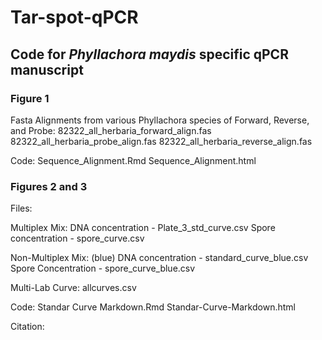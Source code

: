 # Tar-spot-qPCR
## Code for <i>Phyllachora maydis</i> specific qPCR manuscript
### Figure 1
Fasta Alignments from various Phyllachora species of Forward, Reverse, and Probe:
82322_all_herbaria_forward_align.fas
82322_all_herbaria_probe_align.fas
82322_all_herbaria_reverse_align.fas

Code:
Sequence_Alignment.Rmd
Sequence_Alignment.html

### Figures 2 and 3
Files:

Multiplex Mix:
DNA concentration - Plate_3_std_curve.csv
Spore concentration - spore_curve.csv

Non-Multiplex Mix: (blue)
DNA concentration - standard_curve_blue.csv
Spore Concentration - spore_curve_blue.csv

Multi-Lab Curve:
allcurves.csv

Code:
Standar Curve Markdown.Rmd
Standar-Curve-Markdown.html

Citation:

